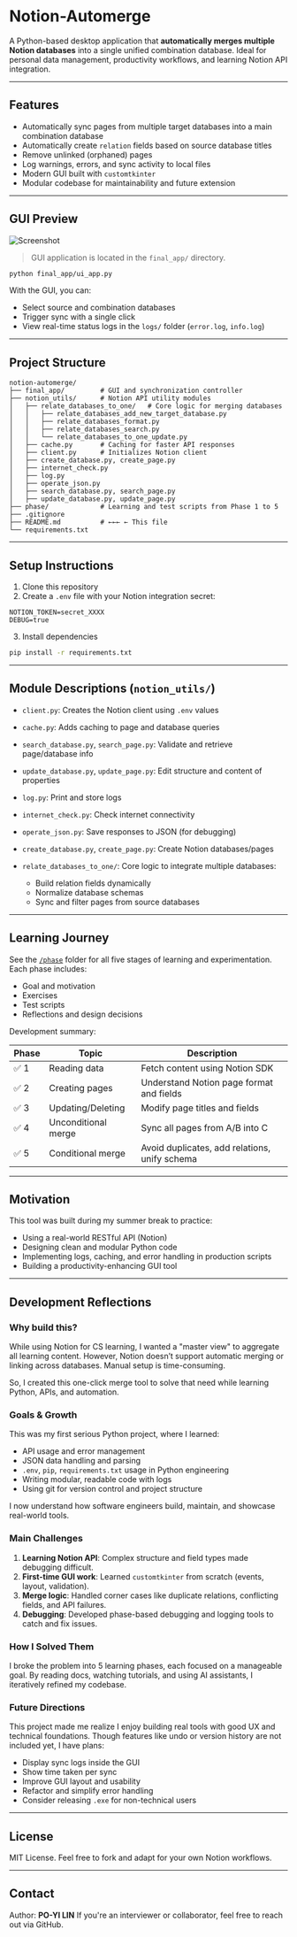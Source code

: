# Notion-Automerge

A Python-based desktop application that **automatically merges multiple Notion databases** into a single unified
combination database. Ideal for personal data management, productivity workflows, and learning Notion API integration.

---

## Features

* Automatically sync pages from multiple target databases into a main combination database
* Automatically create `relation` fields based on source database titles
* Remove unlinked (orphaned) pages
* Log warnings, errors, and sync activity to local files
* Modern GUI built with `customtkinter`
* Modular codebase for maintainability and future extension

---

## GUI Preview

![Screenshot](./final_app/gui_preview.png)

> GUI application is located in the `final_app/` directory.

```bash
python final_app/ui_app.py
```

With the GUI, you can:

* Select source and combination databases
* Trigger sync with a single click
* View real-time status logs in the `logs/` folder (`error.log`, `info.log`)

---

## Project Structure

```
notion-automerge/
├── final_app/         # GUI and synchronization controller
├── notion_utils/      # Notion API utility modules
│   ├── relate_databases_to_one/   # Core logic for merging databases
│   │   ├── relate_databases_add_new_target_database.py
│   │   ├── relate_databases_format.py
│   │   ├── relate_databases_search.py
│   │   └── relate_databases_to_one_update.py
│   ├── cache.py       # Caching for faster API responses
│   ├── client.py      # Initializes Notion client
│   ├── create_database.py, create_page.py
│   ├── internet_check.py
│   ├── log.py
│   ├── operate_json.py
│   ├── search_database.py, search_page.py
│   ├── update_database.py, update_page.py
├── phase/             # Learning and test scripts from Phase 1 to 5
├── .gitignore
├── README.md          # ←←← ← This file
└── requirements.txt
```

---

## Setup Instructions

1. Clone this repository
2. Create a `.env` file with your Notion integration secret:

```env
NOTION_TOKEN=secret_XXXX
DEBUG=true
```

3. Install dependencies

```bash
pip install -r requirements.txt
```

---

## Module Descriptions (`notion_utils/`)

* `client.py`: Creates the Notion client using `.env` values
* `cache.py`: Adds caching to page and database queries
* `search_database.py`, `search_page.py`: Validate and retrieve page/database info
* `update_database.py`, `update_page.py`: Edit structure and content of properties
* `log.py`: Print and store logs
* `internet_check.py`: Check internet connectivity
* `operate_json.py`: Save responses to JSON (for debugging)
* `create_database.py`, `create_page.py`: Create Notion databases/pages
* `relate_databases_to_one/`: Core logic to integrate multiple databases:

    * Build relation fields dynamically
    * Normalize database schemas
    * Sync and filter pages from source databases

---

## Learning Journey

See the [`/phase`](./phase) folder for all five stages of learning and experimentation.
Each phase includes:

* Goal and motivation
* Exercises
* Test scripts
* Reflections and design decisions

Development summary:

| Phase | Topic               | Description                                   |
|-------|---------------------|-----------------------------------------------|
| ✅ 1   | Reading data        | Fetch content using Notion SDK                |
| ✅ 2   | Creating pages      | Understand Notion page format and fields      |
| ✅ 3   | Updating/Deleting   | Modify page titles and fields                 |
| ✅ 4   | Unconditional merge | Sync all pages from A/B into C                |
| ✅ 5   | Conditional merge   | Avoid duplicates, add relations, unify schema |

---

## Motivation

This tool was built during my summer break to practice:

* Using a real-world RESTful API (Notion)
* Designing clean and modular Python code
* Implementing logs, caching, and error handling in production scripts
* Building a productivity-enhancing GUI tool

---

## Development Reflections

### Why build this?

While using Notion for CS learning, I wanted a "master view" to aggregate all learning content. However, Notion doesn’t
support automatic merging or linking across databases. Manual setup is time-consuming.

So, I created this one-click merge tool to solve that need while learning Python, APIs, and automation.

### Goals & Growth

This was my first serious Python project, where I learned:

* API usage and error management
* JSON data handling and parsing
* `.env`, `pip`, `requirements.txt` usage in Python engineering
* Writing modular, readable code with logs
* Using git for version control and project structure

I now understand how software engineers build, maintain, and showcase real-world tools.

### Main Challenges

1. **Learning Notion API**: Complex structure and field types made debugging difficult.
2. **First-time GUI work**: Learned `customtkinter` from scratch (events, layout, validation).
3. **Merge logic**: Handled corner cases like duplicate relations, conflicting fields, and API failures.
4. **Debugging**: Developed phase-based debugging and logging tools to catch and fix issues.

### How I Solved Them

I broke the problem into 5 learning phases, each focused on a manageable goal. By reading docs, watching tutorials, and
using AI assistants, I iteratively refined my codebase.

### Future Directions

This project made me realize I enjoy building real tools with good UX and technical foundations. Though features like
undo or version history are not included yet, I have plans:

* Display sync logs inside the GUI
* Show time taken per sync
* Improve GUI layout and usability
* Refactor and simplify error handling
* Consider releasing `.exe` for non-technical users

---

## License

MIT License. Feel free to fork and adapt for your own Notion workflows.

---

## Contact

Author: **PO-YI LIN**
If you're an interviewer or collaborator, feel free to reach out via GitHub.
